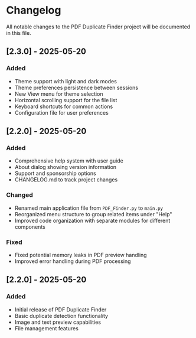 # Changelog

All notable changes to the PDF Duplicate Finder project will be documented in this file.

## [2.3.0] - 2025-05-20

### Added
- Theme support with light and dark modes
- Theme preferences persistence between sessions
- New View menu for theme selection
- Horizontal scrolling support for the file list
- Keyboard shortcuts for common actions
- Configuration file for user preferences

## [2.2.0] - 2025-05-20

### Added
- Comprehensive help system with user guide
- About dialog showing version information
- Support and sponsorship options
- CHANGELOG.md to track project changes

### Changed
- Renamed main application file from `PDF_Finder.py` to `main.py`
- Reorganized menu structure to group related items under "Help"
- Improved code organization with separate modules for different components

### Fixed
- Fixed potential memory leaks in PDF preview handling
- Improved error handling during PDF processing

## [2.2.0] - 2025-05-20

### Added
- Initial release of PDF Duplicate Finder
- Basic duplicate detection functionality
- Image and text preview capabilities
- File management features
